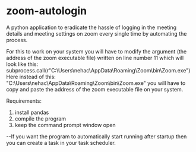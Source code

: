 # zoom-autologin
A python application to eradicate the hassle of logging in the meeting details and meeting settings on zoom every single time by automating the process.

For this to work on your system you will have to modify the argument (the address of the zoom executable file) written on line number 11 which will look like this:
    subprocess.call(r"C:\Users\nehac\AppData\Roaming\Zoom\bin\Zoom.exe")
Here instead of this: "C:\Users\nehac\AppData\Roaming\Zoom\bin\Zoom.exe" you will have to copy and paste the address of the zoom executable file on your system.

Requirements:
1. install pandas
2. compile the program
3. keep the command prompt window open

--If you want the program to automatically start running after startup then you can create a task in your task scheduler.
